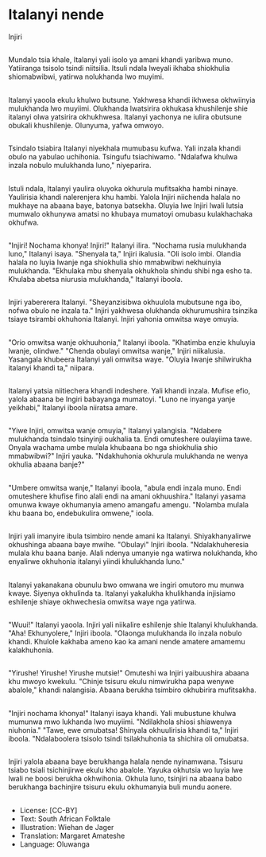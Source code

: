 # Italanyi nende
Injiri

##
Mundalo tsia khale, Italanyi yali isolo ya amani
khandi yaribwa muno.
Yatiiranga tsisolo tsindi niitsilia.
Itsuli ndala lweyali ikhaba shiokhulia shiomabwibwi,
yatirwa nolukhanda lwo muyimi.


##
Italanyi yaoola ekulu khulwo butsune.
Yakhwesa khandi ikhwesa okhwiinyia mulukhanda
lwo muyiimi.
Olukhanda lwatsirira okhukasa khushilenje shie
italanyi olwa yatsirira okhukhwesa.
Italanyi yachonya ne iulira obutsune obukali
khushilenje. Olunyuma, yafwa omwoyo.


##
Tsindalo tsiabira Italanyi niyekhala mumubasu kufwa.
Yali inzala khandi obulo na yabulao uchihonia.
Tsingufu tsiachiwamo.
"Ndalafwa khulwa inzala nobulo mulukhanda luno,"
niyeparira.


##
Istuli ndala, Italanyi yaulira oluyoka okhurula
mufitsakha hambi ninaye. Yaulirisia khandi
nalerenjera khu hambi.
Yalola Injiri niichenda halala no mukhaye na abaana
baye, batonya batsekha.
Oluyia lwe Injiri lwali lutsia mumwalo okhunywa
amatsi no khubaya mumatoyi omubasu
kulakhachaka okhufwa.


##
"Injiri! Nochama khonya! Injiri!" Italanyi ilira.
"Nochama rusia mulukhanda luno," Italanyi isaya.
"Shenyala ta," Injiri ikalusia. "Oli isolo imbi. Olandia
halala no luyia lwanje nga shiokhulia shio
mmabwibwi nekhuinyia mulukhanda.
"Ekhulaka mbu shenyala okhukhola shindu shibi nga
esho ta. Khulaba abetsa niurusia mulukhanda,"
Italanyi iboola.


##
Injiri yabererera Italanyi.
"Sheyanzisibwa okhuulola
mubutsune nga ibo, nofwa obulo ne
inzala ta."
Injiri yakhwesa olukhanda
okhurumushira tsinzika tsiaye
tsirambi okhuhonia Italanyi.
Injiri yahonia omwitsa waye omuyia.


##
"Orio omwitsa wanje okhuuhonia,"
Italanyi iboola. "Khatimba enzie
khuluyia lwanje, olindwe."
"Chenda obulayi omwitsa wanje,"
Injiri niikalusia.
Yasangala khubeera Italanyi yali
omwitsa waye. "Oluyia lwanje
shilwirukha italanyi khandi ta,"
niipara.


##
Italanyi yatsia niitiechera khandi
indeshere. Yali khandi inzala.
Mufise efio, yalola abaana be Ingiri
babayanga mumatoyi.
"Luno ne inyanga yanje yeikhabi,"
Italanyi iboola niiratsa amare.


##
"Yiwe Injiri, omwitsa wanje omuyia,"
Italanyi yalangisia.
"Ndabere mulukhanda tsindalo
tsinyinji oukhalia ta.
Endi omuteshere oulayiima tawe.
Onyala wachama umbe mulala
khubaana bo nga shiokhulia shio
mmabwibwi?"
Injiri yauka.
"Ndakhuhonia okhurula
mulukhanda ne wenya okhulia
abaana banje?"


##
"Umbere omwitsa wanje," Italanyi
iboola, "abula endi inzala muno.
Endi omuteshere khufise fino alali
endi na amani okhuushira."
Italanyi yasama omunwa kwaye
okhumanyia ameno amangafu
amengu.
"Nolamba mulala khu baana bo,
endebukulira omwene," ioola.


##
Injiri yali imanyire ibula tsimbiro nende amani ka
Italanyi.
Shiyakhanyalirwe okhushinga abaana baye mwihe.
"Obulayi" Injiri iboola.
"Ndalakhuheresia mulala khu baana banje.
Alali ndenya umanyie nga watirwa nolukhanda, kho
enyalirwe okhuhonia italanyi yiindi khulukhanda
luno."


##
Italanyi yakanakana obunulu bwo
omwana we ingiri omutoro mu
munwa kwaye.
Siyenya okhulinda ta.
Italanyi yakalukha khulikhanda
injisiamo eshilenje shiaye
okhwechesia omwitsa waye nga
yatirwa.


##
"Wuui!" Italanyi yaoola.
Injiri yali niikalire eshilenje shie
Italanyi khulukhanda.
"Aha! Ekhunyolere," Injiri iboola.
"Olaonga mulukhanda ilo inzala
nobulo khandi. Khulole kakhaba
ameno kao ka amani nende
amatere amamemu kalakhuhonia.


##
"Yirushe! Yirushe! Yirushe mutsie!"
Omuteshi wa Injiri yaibuushira
abaana khu mwoyo kwekulu.
"Chinje tsisuru ekulu nimwirukha
papa wenywe abalole," khandi
nalangisia.
Abaana berukha tsimbiro okhubirira
mufitsakha.


##
"Injiri nochama khonya!" Italanyi isaya khandi.
Yali mubustune khulwa mumunwa mwo lukhanda lwo
muyiimi.
"Ndilakhola shiosi shiawenya niuhonia."
"Tawe, ewe omubatsa! Shinyala okhuulirisia khandi
ta," Injiri iboola.
"Ndalaboolera tsisolo tsindi tsilakhuhonia ta shichira
oli omubatsa.


##
Injiri yalola abaana baye berukhanga halala nende
nyinamwana.
Tsisuru tsiabo tsiali tsichinjirwe ekulu kho abalole.
Yayuka okhutsia wo luyia lwe lwali ne boosi berukha
okhwihonia.
Okhula luno, tsinjiri na abaana babo berukhanga
bachinjire tsisuru ekulu okhumanyia buli mundu
aonere.


##
* License: [CC-BY]
* Text: South African Folktale
* Illustration: Wiehan de Jager
* Translation: Margaret Amateshe
* Language: Oluwanga
